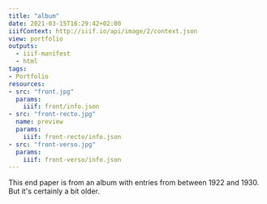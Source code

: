 ```yaml
---
title: "album"
date: 2021-03-15T16:29:42+02:00
iiifContext: http://iiif.io/api/image/2/context.json
view: portfolio
outputs:
  - iiif-manifest
  - html
tags:
- Portfolio
resources:
- src: "front.jpg"
  params:
    iiif: front/info.json
- src: "front-recto.jpg"
  name: preview
  params:
    iiif: front-recto/info.json
- src: "front-verso.jpg"
  params:
    iiif: front-verso/info.json
---
```

This end paper is from an album with entries from between 1922 and 1930. But it's certainly a bit older.
